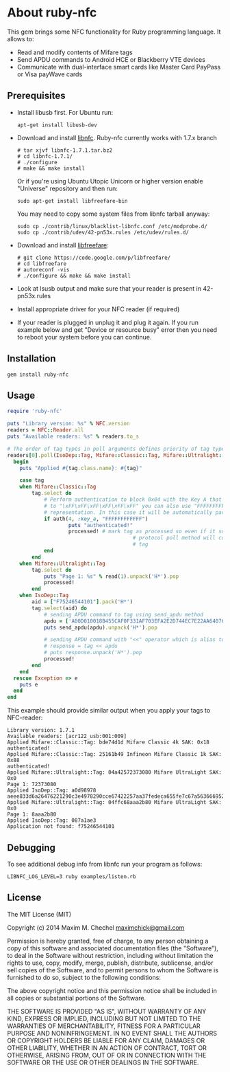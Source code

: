 About ruby-nfc
========

This gem brings some NFC functionality for Ruby programming language.
It allows to:
* Read and modify contents of Mifare tags
* Send APDU commands to Android HCE or Blackberry VTE devices
* Communicate with dual-interface smart cards like Master Card PayPass or Visa payWave cards

Prerequisites
------------

* Install libusb first. For Ubuntu run:
  ```
  apt-get install libusb-dev
  ```
* Download and install [libnfc](https://bintray.com/nfc-tools/sources/libnfc). Ruby-nfc currently works with 1.7.x branch
  
  ```
  # tar xjvf libnfc-1.7.1.tar.bz2
  # cd libnfc-1.7.1/
  # ./configure
  # make && make install
  ```
  
  Or if you're using Ubuntu Utopic Unicorn or higher version еnable "Universe" repository and then run:
  ```
  sudo apt-get install libfreefare-bin
  ```
  You may need to copy some system files from libnfc tarball anyway:

    ```
    sudo cp ./contrib/linux/blacklist-libnfc.conf /etc/modprobe.d/
    sudo cp ./contrib/udev/42-pn53x.rules /etc/udev/rules.d/
    ```
* Download and install [libfreefare](https://code.google.com/p/libfreefare/):
  ```
  # git clone https://code.google.com/p/libfreefare/
  # cd libfreefare
  # autoreconf -vis
  # ./configure && make && make install
  ```
  
* Look at lsusb output and make sure that your reader is present in 42-pn53x.rules
* Install appropriate driver for your NFC reader (if required)
* If your reader is plugged in unplug it and plug it again. If you run example below and get "Device or resource busy" error then you need to reboot your system before you can continue.

Installation
------------
```
gem install ruby-nfc
```

Usage
-----

```ruby
require 'ruby-nfc'

puts "Library version: %s" % NFC.version
readers = NFC::Reader.all
puts "Available readers: %s" % readers.to_s

# The order of tag types in poll arguments defines priority of tag types
readers[0].poll(IsoDep::Tag, Mifare::Classic::Tag, Mifare::Ultralight::Tag) do |tag|
  begin
  	puts "Applied #{tag.class.name}: #{tag}"

	case tag
	when Mifare::Classic::Tag
  		tag.select do
  			# Perform authentication to block 0x04 with the Key A that equals 
  			# to "\xFF\xFF\xFF\xFF\xFF\xFF" you can also use "FFFFFFFFFFFF"
  			# representation. In this case it will be automatically packed to 6 bytes
  			if auth(4, :key_a, "FFFFFFFFFFFF")
					puts "authenticated!"
					processed! # mark tag as processed so even if it supports different
										 # protocol poll method will continue with another physical
										 # tag
  			end
  		end
  	when Mifare::Ultralight::Tag
  		tag.select do
  			puts "Page 1: %s" % read(1).unpack('H*').pop
  			processed!
  		end
	when IsoDep::Tag
		aid = ["F75246544101"].pack('H*')
		tag.select(aid) do
			# sending APDU command to tag using send_apdu method
			apdu = ['A00D010018B455CAF0F331AF703EFA2E2D744EC7E22AA64076CD19F6D0'].pack('H*')
			puts send_apdu(apdu).unpack('H*').pop

			# sending APDU command with "<<" operator which is alias to send_apdu
			# response = tag << apdu
			# puts response.unpack('H*').pop
			processed!
		end
	end
  rescue Exception => e
    puts e
  end
end

```

This example should provide similar output when you apply your tags to NFC-reader:
```
Library version: 1.7.1
Available readers: [acr122_usb:001:009]
Applied Mifare::Classic::Tag: bde74d1d Mifare Classic 4k SAK: 0x18
authenticated!
Applied Mifare::Classic::Tag: 25161b49 Infineon Mifare Classic 1k SAK: 0x88
authenticated!
Applied Mifare::Ultralight::Tag: 04a42572373080 Mifare UltraLight SAK: 0x0
Page 1: 72373080
Applied IsoDep::Tag: a0d98978
aeee833d6a26476221290c3e4978290cce67422257aa37fedeca655fe7c67a5636669529e676a7c53fa51b9af3ae62e631b6cbebd4a65228a2fbf9cfe8b860e5efc69000
Applied Mifare::Ultralight::Tag: 04ffc68aaa2b80 Mifare UltraLight SAK: 0x0
Page 1: 8aaa2b80
Applied IsoDep::Tag: 087a1ae3
Application not found: f75246544101
```

Debugging
---------

To see additional debug info from libnfc run your program as follows:
```
LIBNFC_LOG_LEVEL=3 ruby examples/listen.rb
```

License
-------

The MIT License (MIT)

Copyright (c) 2014 Maxim M. Chechel <maximchick@gmail.com>

Permission is hereby granted, free of charge, to any person obtaining a copy
of this software and associated documentation files (the "Software"), to deal
in the Software without restriction, including without limitation the rights
to use, copy, modify, merge, publish, distribute, sublicense, and/or sell
copies of the Software, and to permit persons to whom the Software is
furnished to do so, subject to the following conditions:

The above copyright notice and this permission notice shall be included in
all copies or substantial portions of the Software.

THE SOFTWARE IS PROVIDED "AS IS", WITHOUT WARRANTY OF ANY KIND, EXPRESS OR
IMPLIED, INCLUDING BUT NOT LIMITED TO THE WARRANTIES OF MERCHANTABILITY,
FITNESS FOR A PARTICULAR PURPOSE AND NONINFRINGEMENT. IN NO EVENT SHALL THE
AUTHORS OR COPYRIGHT HOLDERS BE LIABLE FOR ANY CLAIM, DAMAGES OR OTHER
LIABILITY, WHETHER IN AN ACTION OF CONTRACT, TORT OR OTHERWISE, ARISING FROM,
OUT OF OR IN CONNECTION WITH THE SOFTWARE OR THE USE OR OTHER DEALINGS IN
THE SOFTWARE.
